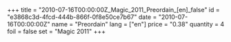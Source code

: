 +++
title = "2010-07-16T00:00:00Z_Magic_2011_Preordain_[en]_false"
id = "e3868c3d-4fcd-444b-866f-0f8e50ce7b67"
date = "2010-07-16T00:00:00Z"
name = "Preordain"
lang = ["en"]
price = "0.38"
quantity = 4
foil = false
set = "Magic 2011"
+++
